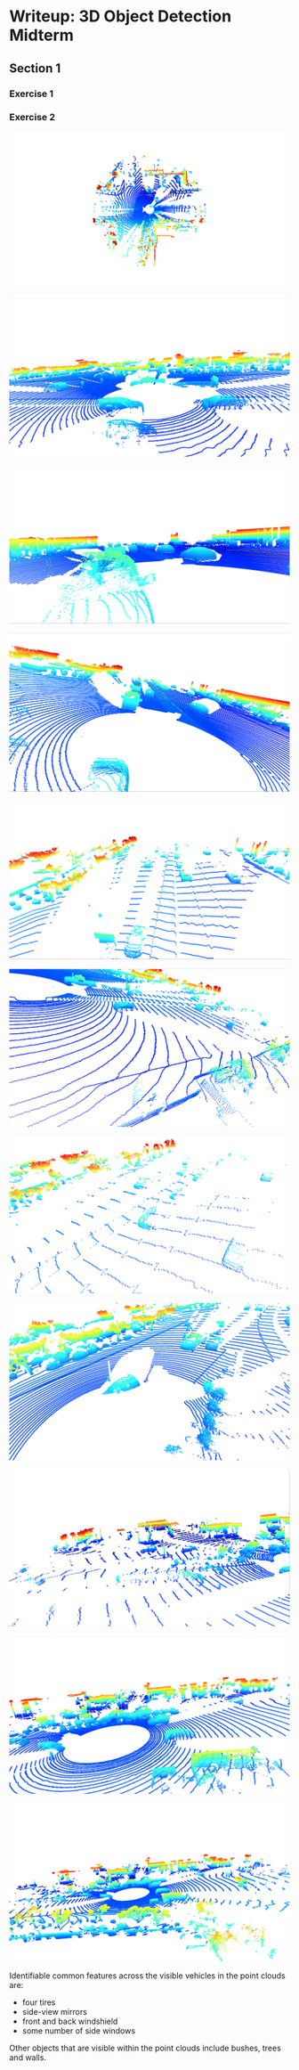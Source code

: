 # Writeup: 3D Object Detection Midterm

## Section 1

### Exercise 1

### Exercise 2

![Point Cloud](img/pcl.png)

![Vehicles 1](img/pcl1.png)

![Vehicles 2](img/pcl2.png)

![Vehicles 3](img/pcl3.png)

![Vehicles 4](img/pcl4.png)

![Vehicles 5](img/pcl5.png)

![Vehicles 6](img/pcl6.png)

![Vehicles 7](img/pcl7.png)

![Vehicles 8](img/pcl8.png)

![Vehicles 9](img/pcl9.png)

![Vehicles 10](img/pcl10.png)

Identifiable common features across the visible vehicles in the point clouds are:
- four tires
- side-view mirrors
- front and back windshield
- some number of side windows

Other objects that are visible within the point clouds include bushes, trees and walls.
